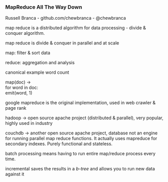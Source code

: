 ### MapReduce All The Way Down

Russell Branca - github.com/chewbranca - @chewbranca

map reduce is a distributed algorithm for data processing - divide & conquer algorithm.

map reduce is divide & conquer in parallel and at scale

map: filter & sort data

reduce: aggregation and analysis

canonical example word count

map(doc) ->  
  for word in doc:  
    emit(word, 1)  

google mapreduce is the original implementation, used in web crawler & page rank

hadoop -> open source apache project (distributed & parallel), very popular, highly used in industry

couchdb -> another open source apache project, database not an engine for running parallel map reduce functions.  It actually uses mapreduce for secondary indexes.  Purely functional and stateless.

batch processing means having to run entire map/reduce process every time.

incremental saves the results in a *b-tree* and allows you to run new data against it

